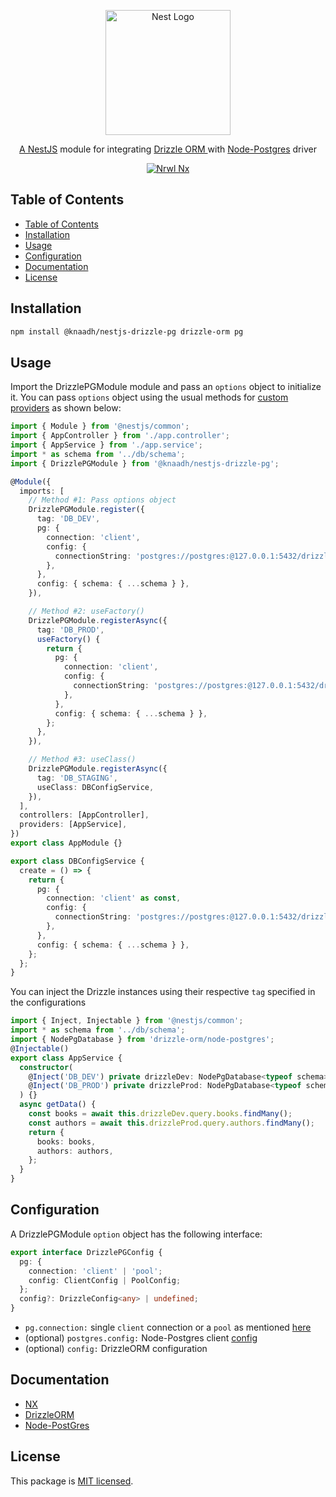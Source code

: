 <p align="center">
  <a href="https://nestjs.com/" target="blank"><img src="https://nestjs.com/img/logo.svg" width="200" alt="Nest Logo" /></a>
</p>

<p align="center">
 <a href="https://nestjs.com/" target="blank">A NestJS</a> module for integrating  <a href="https://orm.drizzle.team" target="blank">Drizzle ORM </a> with <a href="https://github.com/porsager/postgres" target="blank">Node-Postgres</a> driver
</p>

<p align="center">
  <a href="https://nx.dev/" target="blank"><img src="https://img.shields.io/badge/built%20with-Nx-orange?style=for-the-badge" alt="Nrwl Nx" /></a>
</p>

## Table of Contents

- [Table of Contents](#table-of-contents)
- [Installation](#installation)
- [Usage](#usage)
- [Configuration](#configuration)
- [Documentation](#documentation)
- [License](#license)

## Installation

```bash
npm install @knaadh/nestjs-drizzle-pg drizzle-orm pg
```

## Usage

Import the DrizzlePGModule module and pass an `options` object to initialize it. You can pass `options` object using the usual methods for [custom providers](https://docs.nestjs.com/fundamentals/custom-providers) as shown below:

```typescript
import { Module } from '@nestjs/common';
import { AppController } from './app.controller';
import { AppService } from './app.service';
import * as schema from '../db/schema';
import { DrizzlePGModule } from '@knaadh/nestjs-drizzle-pg';

@Module({
  imports: [
    // Method #1: Pass options object
    DrizzlePGModule.register({
      tag: 'DB_DEV',
      pg: {
        connection: 'client',
        config: {
          connectionString: 'postgres://postgres:@127.0.0.1:5432/drizzleDB',
        },
      },
      config: { schema: { ...schema } },
    }),

    // Method #2: useFactory()
    DrizzlePGModule.registerAsync({
      tag: 'DB_PROD',
      useFactory() {
        return {
          pg: {
            connection: 'client',
            config: {
              connectionString: 'postgres://postgres:@127.0.0.1:5432/drizzleDB',
            },
          },
          config: { schema: { ...schema } },
        };
      },
    }),

    // Method #3: useClass()
    DrizzlePGModule.registerAsync({
      tag: 'DB_STAGING',
      useClass: DBConfigService,
    }),
  ],
  controllers: [AppController],
  providers: [AppService],
})
export class AppModule {}
```

```typescript
export class DBConfigService {
  create = () => {
    return {
      pg: {
        connection: 'client' as const,
        config: {
          connectionString: 'postgres://postgres:@127.0.0.1:5432/drizzleDB',
        },
      },
      config: { schema: { ...schema } },
    };
  };
}
```
You can inject the Drizzle instances using their respective `tag` specified in the configurations

```typescript
import { Inject, Injectable } from '@nestjs/common';
import * as schema from '../db/schema';
import { NodePgDatabase } from 'drizzle-orm/node-postgres';
@Injectable()
export class AppService {
  constructor(
    @Inject('DB_DEV') private drizzleDev: NodePgDatabase<typeof schema>,
    @Inject('DB_PROD') private drizzleProd: NodePgDatabase<typeof schema>
  ) {}
  async getData() {
    const books = await this.drizzleDev.query.books.findMany();
    const authors = await this.drizzleProd.query.authors.findMany();
    return {
      books: books,
      authors: authors,
    };
  }
}
```

## Configuration

A DrizzlePGModule `option` object has the following interface:

```typescript
export interface DrizzlePGConfig {
  pg: {
    connection: 'client' | 'pool';
    config: ClientConfig | PoolConfig;
  };
  config?: DrizzleConfig<any> | undefined;
}
```

- `pg.connection:` single `client` connection or a `pool` as mentioned [here](https://orm.drizzle.team/docs/quick-postgresql/node-postgres)
- (optional) `postgres.config:` Node-Postgres client [config](https://node-postgres.com/apis/client)
- (optional) `config:` DrizzleORM configuration

## Documentation

- [NX](https://nx.dev/)
- [DrizzleORM](https://orm.drizzle.team/)
- [Node-PostGres](https://github.com/porsager/postgres)

## License

This package is [MIT licensed](LICENSE).
